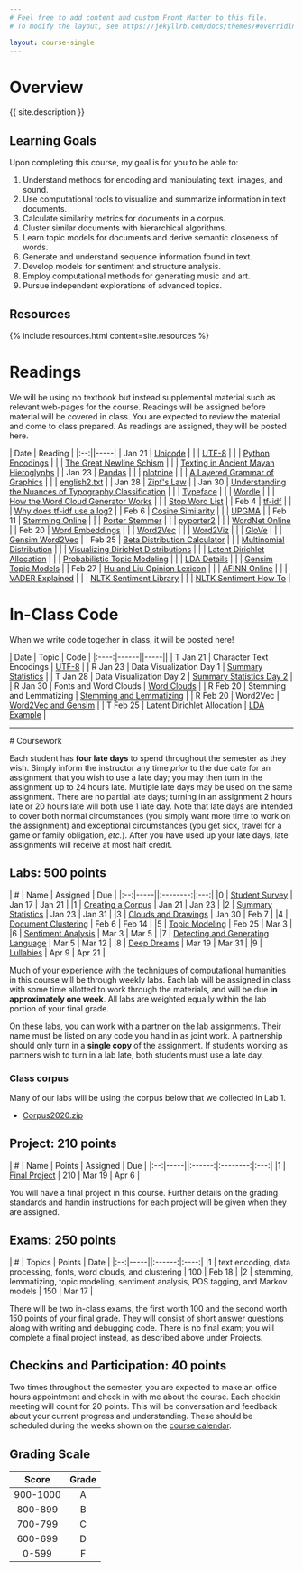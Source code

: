 ```yaml
---
# Feel free to add content and custom Front Matter to this file.
# To modify the layout, see https://jekyllrb.com/docs/themes/#overriding-theme-defaults

layout: course-single
---
```


# <a name="description">Overview</a>

{{ site.description }}

## <a name="goals">Learning Goals</a>

Upon completing this course, my goal is for you to be able to:

1. Understand methods for encoding and manipulating text, images, and sound.
1. Use computational tools to visualize and summarize information in text documents.
1. Calculate similarity metrics for documents in a corpus.
1. Cluster similar documents with hierarchical algorithms.
1. Learn topic models for documents and derive semantic closeness of words.
1. Generate and understand sequence information found in text.
1. Develop models for sentiment and structure analysis.
1. Employ computational methods for generating music and art.
1. Pursue independent explorations of advanced topics.

## <a name="resources">Resources</a>

{% include resources.html content=site.resources %}

# <a name="readings">Readings</a>

We will be using no textbook but instead supplemental material such as relevant
web-pages for the course. Readings will be assigned before material will be
covered in class. You are expected to review the material and come to class
prepared. As readings are assigned, they will be posted here.

| Date  | Reading |
|:--:||-----|
| Jan 21 | [Unicode](https://home.unicode.org/) |
| | [UTF-8](https://en.wikipedia.org/wiki/UTF-8) |
| | [Python Encodings](https://realpython.com/python-encodings-guide/) |
| | [The Great Newline Schism](https://blog.codinghorror.com/the-great-newline-schism/) |
| | [Texting in Ancient Mayan Hieroglyphs](https://www.neh.gov/humanities/2018/winter/feature/texting-in-ancient-mayan-hieroglyphs) |
| Jan 23 | [Pandas](https://pandas.pydata.org/) |
| | [plotnine](https://plotnine.readthedocs.io/en/stable/index.html) |
| | [A Layered Grammar of Graphics](https://byrneslab.net/classes/biol607/readings/wickham_layered-grammar.pdf) |
| | [english2.txt](data/english2.txt) |
| Jan 28 | [Zipf's Law](https://en.wikipedia.org/wiki/Zipf%27s_law) |
| Jan 30 | [Understanding the Nuances of Typography Classification](https://www.toptal.com/designers/typography/typeface-classification) |
| | [Typeface](https://en.wikipedia.org/wiki/Typeface) |
| | [Wordle](http://static.mrfeinberg.com/bv_ch03.pdf) |
| | [How the Word Cloud Generator Works](https://www.jasondavies.com/wordcloud/about/) |
| | [Stop Word List](data/stop-word-list.txt) |
| Feb 4 | [tf-idf](https://en.wikipedia.org/wiki/Tf%E2%80%93idf) |
| | [Why does tf-idf use a log?](https://www.quora.com/Why-does-TF-IDF-use-a-log) |
| Feb 6 | [Cosine Similarity](https://en.wikipedia.org/wiki/Cosine_similarity) |
| | [UPGMA](https://en.wikipedia.org/wiki/UPGMA) |
| Feb 11 | [Stemming Online](https://text-processing.com/demo/stem/) |
| | [Porter Stemmer](http://people.scs.carleton.ca/~armyunis/projects/KAPI/porter.pdf) |
| | [pyporter2](https://github.com/mdirolf/pyporter2) |
| | [WordNet Online](http://wordnetweb.princeton.edu/perl/webwn) |
| Feb 20 | [Word Embeddings](https://www.tensorflow.org/tutorials/text/word_embeddings) |
| | [Word2Vec](https://papers.nips.cc/paper/5021-distributed-representations-of-words-and-phrases-and-their-compositionality.pdf) |
| | [Word2Viz](https://lamyiowce.github.io/word2viz/) |
| | [GloVe](https://nlp.stanford.edu/projects/glove/) |
| | [Gensim Word2Vec](https://radimrehurek.com/gensim/models/word2vec.html) |
| Feb 25 | [Beta Distribution Calculator](http://keisan.casio.com/exec/system/1180573226) |
| | [Multinomial Distribution](https://en.wikipedia.org/wiki/Multinomial_distribution) |
| | [Visualizing Dirichlet Distributions](http://blog.bogatron.net/blog/2014/02/02/visualizing-dirichlet-distributions/) |
| | [Latent Dirichlet Allocation](https://en.wikipedia.org/wiki/Latent_Dirichlet_allocation) |
| | [Probabilistic Topic Modeling](http://www.cs.columbia.edu/~blei/papers/Blei2012.pdf) |
| | [LDA Details](https://courses.engr.illinois.edu/cs598jhm/sp2010/Slides/Lecture06.pdf) |
| | [Gensim Topic Models](https://radimrehurek.com/gensim/tut2.html) |
| Feb 27 | [Hu and Liu Opinion Lexicon](https://www.cs.uic.edu/~liub/FBS/sentiment-analysis.html#lexicon) |
| | [AFINN Online](http://darenr.github.io/afinn/#) |
| | [VADER Explained](http://comp.social.gatech.edu/papers/icwsm14.vader.hutto.pdf) |
| | [NLTK Sentiment Library](http://www.nltk.org/api/nltk.sentiment.html) |
| | [NLTK Sentiment How To](http://www.nltk.org/howto/sentiment.html) |

# <a name="inclasscode">In-Class Code</a>

When we write code together in class, it will be posted here!

| Date | Topic | Code |
|:----:|------||-----||
| T Jan 21 | Character Text Encodings | [UTF-8](https://nbviewer.jupyter.org/url/hendrix-cs.github.io/csci270/notes/Character%20Encoding.ipynb) |
| R Jan 23 | Data Visualization Day 1 | [Summary Statistics](https://nbviewer.jupyter.org/url/hendrix-cs.github.io/csci270/notes/Summary%20Statistics.ipynb) |
| T Jan 28 | Data Visualization Day 2 | [Summary Statistics Day 2](https://nbviewer.jupyter.org/url/hendrix-cs.github.io/csci270/notes/Summary%20Statistics%20Day%202.ipynb) |
| R Jan 30 | Fonts and Word Clouds | [Word Clouds](https://nbviewer.jupyter.org/url/hendrix-cs.github.io/csci270/notes/Word%20Cloud%20In%20Class.ipynb) |
| R Feb 20 | Stemming and Lemmatizing | [Stemming and Lemmatizing](https://nbviewer.jupyter.org/url/hendrix-cs.github.io/csci270/notes/Stemming%20and%20Lemmatization.ipynb) |
| R Feb 20 | Word2Vec | [Word2Vec and Gensim](https://nbviewer.jupyter.org/url/hendrix-cs.github.io/csci270/notes/Word%20Similarity%202020.ipynb) |
| T Feb 25 | Latent Dirichlet Allocation | [LDA Example](https://nbviewer.jupyter.org/url/hendrix-cs.github.io/csci270/notes/LDA%20Example%202020.ipynb) |

<hr>
# Coursework

Each student has **four late days** to spend throughout the semester as they wish.
Simply inform the instructor any time *prior* to the due date for an assignment
that you wish to use a late day; you may then turn in the assignment up to 24
hours late. Multiple late days may be used on the same assignment. There are no
partial late days; turning in an assignment 2 hours late or 20 hours late will
both use 1 late day. Note that late days are intended to cover both normal
circumstances (you simply want more time to work on the assignment) and
exceptional circumstances (you get sick, travel for a game or family
obligation, *etc.*). After you have used up your late days, late assignments
will receive at most half credit.

## <a name="labs">Labs</a>: 500 points

| #  | Name | Assigned | Due |
|:--:|-----||:--------:|:---:|
|0 | [Student Survey](https://forms.gle/6ebsJiBCqhQm2dFB6) | Jan 17 | Jan 21 |
|1 | [Creating a Corpus]({{site.baseurl}}/labs/corpus.html) | Jan 21 | Jan 23 |
|2 | [Summary Statistics]({{site.baseurl}}/labs/summary.html) | Jan 23 | Jan 31 |
|3 | [Clouds and Drawings]({{site.baseurl}}/labs/clouds.html) | Jan 30 | Feb 7 |
|4 | [Document Clustering](https://nbviewer.jupyter.org/url/hendrix-cs.github.io/csci270/labs/Lab%204%20-%20Document%20Clustering%202020.ipynb) | Feb 6 | Feb 14 |
|5 | [Topic Modeling]({{site.baseurl}}/labs/topic.html) | Feb 25 | Mar 3 |
|6 | [Sentiment Analysis]({{site.baseurl}}/labs/sentiment.html) | Mar 3 | Mar 5 |
|7 | [Detecting and Generating Language]({{site.baseurl}}/labs/markov.html) | Mar 5 | Mar 12 |
|8 | [Deep Dreams]({{site.baseurl}}/labs/dreaming.html) | Mar 19 | Mar 31 |
|9 | [Lullabies]({{site.baseurl}}/labs/lullabies.html) | Apr 9 | Apr 21 |

Much of your experience with the techniques of
computational humanities in this course will be through weekly labs.
Each lab will be assigned in class with some time allotted to work through the materials, and will be due **in approximately one week**. All labs are weighted equally within the lab portion of your final grade.

On these labs, you can work with a partner on the lab assignments. Their name must be listed on any code you hand in as joint work. A partnership should only turn in a **single copy** of the assignment. If students working as partners wish to turn in a lab late, both students must use a late day.

### Class corpus

Many of our labs will be using the corpus below that we collected in Lab 1.
* [Corpus2020.zip](data/Corpus2020.zip)

## <a name="projects">Project</a>: 210 points

| #  | Name | Points | Assigned | Due |
|:--:|-----||:------:|:--------:|:---:|
|1 | [Final Project]({{site.baseurl}}/projects/project.html)  | 210  | Mar 19 | Apr 6 |

You will have a final project in this course.
Further details on the grading standards and handin instructions for each
project will be given when they are assigned.

## <a name="exams">Exams</a>: 250 points

| #  | Topics | Points | Date |
|:--:|-----||:------:|:----:|
|1 | text encoding, data processing, fonts, word clouds, and clustering | 100 | Feb 18 |
|2 | stemming, lemmatizing, topic modeling, sentiment analysis, POS tagging, and Markov models | 150 | Mar 17 |

There will be two in-class exams, the first worth 100 and the
second worth 150 points of your final grade.
They will consist of short answer questions along with writing and debugging code.
There is no final exam; you will complete a final project instead, as described above under Projects.

## <a name="checkins">Checkins and Participation</a>: 40 points

Two times throughout the semester, you are expected to
make an office hours appointment and check in with me about the course. Each checkin
meeting will count for 20 points.
This will be conversation and feedback about your current progress and understanding.
These should be scheduled during the weeks shown
on the [course calendar](https://app.teamgantt.com/public/projects/calendar/2020-01-12?ids=1990087&projectIds=1990087&publicKeys=eh0JCy4TSjrP&userResourceIds=0).

## <a name="scale">Grading Scale</a>

| Score  | Grade  |
|:------:|:------:|
| 900-1000  | A   |
| 800-899   | B   |
| 700-799   | C   |
| 600-699   | D   |
| 0-599     | F   |
